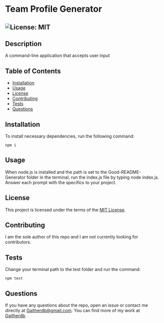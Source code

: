 # Team Profile Generator
  ## ![License: MIT](https://img.shields.io/badge/License-MIT-yellow.svg)

  ## Description

  A command-line application that accepts user input 

  ## Table of Contents
  * [Installation](#installation)
  * [Usage](#usage)
  * [License](#license)
  * [Contributing](#contributing)
  * [Tests](#tests)
  * [Questions](#questions)
  
  ## Installation
  To install necessary dependencies, run the following command: 
  ```
  npm i
  ```
  
  ## Usage
  When node.js is installed and the path is set to the Good-README-Generator folder in the terminal, run the index.js file by typing node index.js. Answer each prompt with the specifics to your project.

  ## License  

  This project is licensed under the terms of the [MIT License](https://opensource.org/licenses/MIT).

  ## Contributing
  I am the sole author of this repo and I am not currently looking for contributors.

  ## Tests
  Change your terminal path to the test folder and run the command:
  ```
  npm test
  ```

  ## Questions
  If you have any questions about the repo, open an issue or contact me directly at Gaitherdb@gmail.com. You can find more of my work at [Gaitherdb](https://github.com/Gaitherdb).
  